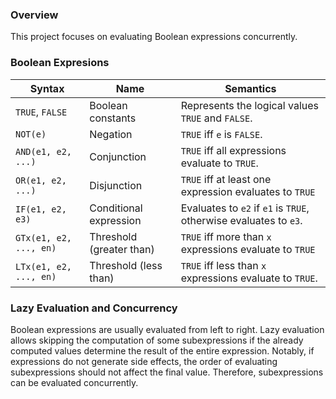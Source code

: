 ### Overview

This project focuses on evaluating Boolean expressions concurrently.

### Boolean Expresions

| Syntax                 | Name                     | Semantics                                                          |
|------------------------|--------------------------|--------------------------------------------------------------------|
| `TRUE`, `FALSE`        | Boolean constants        | Represents the logical values `TRUE` and `FALSE`.                  |
| `NOT(e)`               | Negation                 | `TRUE` iff `e` is `FALSE`.                                         |
| `AND(e1, e2, ...)`     | Conjunction              | `TRUE` iff all expressions evaluate to `TRUE`.                     |
| `OR(e1, e2, ...)`      | Disjunction              | `TRUE` iff at least one expression evaluates to `TRUE`             |
| `IF(e1, e2, e3)`       | Conditional expression   | Evaluates to `e2` if `e1` is `TRUE`, otherwise evaluates to  `e3`. |
| `GTx(e1, e2, ..., en)` | Threshold (greater than) | `TRUE` iff more than `x` expressions evaluate to `TRUE`            |
| `LTx(e1, e2, ..., en)` | Threshold (less than)    | `TRUE` iff less than `x` expressions evaluate to `TRUE`.           |

### Lazy Evaluation and Concurrency

Boolean expressions are usually evaluated from left to right. Lazy evaluation allows skipping the computation of some subexpressions if the already computed values determine the result of the entire expression. Notably, if expressions do not generate side effects, the order of evaluating subexpressions should not affect the final value. Therefore, subexpressions can be evaluated concurrently.